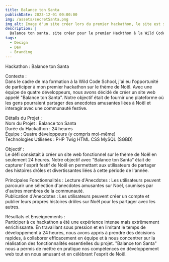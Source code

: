 ```yaml
---
title: Balance ton Santa
publishDate: 2023-12-01 00:00:00
img: /assets/secretSanta.png
img_alt: Image d'un site créer lors du premier hackathon, le site est secret santa.
description: |
  Balance ton santa, site créer pour le premier Hackthon à la Wild Code School.
tags:
  - Design
  - Dev
  - Branding
---
```


Hackathon : Balance ton Santa

Contexte : </br>
Dans le cadre de ma formation à la Wild Code School, j'ai eu l'opportunité de participer à mon premier hackathon sur le thème de Noël. Avec une équipe de quatre développeurs, nous avons décidé de créer un site web appelé "Balance ton Santa". Notre objectif était de fournir une plateforme où les gens pourraient partager des anecdotes amusantes liées à Noël et interagir avec une communauté festive.

Détails du Projet : </br>
Nom du Projet : Balance ton Santa </br>
Durée du Hackathon : 24 heures </br>
Équipe : Quatre développeurs (y compris moi-même) </br>
Technologies Utilisées :
PHP
Twig
HTML
CSS
MySQL (SGBD) </br>

Objectif : </br>
Le défi consistait à créer un site web fonctionnel sur le thème de Noël en seulement 24 heures. Notre objectif avec "Balance ton Santa" était de capturer l'esprit festif de Noël en permettant aux utilisateurs de partager des histoires drôles et divertissantes liées à cette période de l'année.

Principales Fonctionnalités :
Lecture d'Anecdotes : Les utilisateurs peuvent parcourir une sélection d'anecdotes amusantes sur Noël, soumises par d'autres membres de la communauté. </br>
Publication d'Anecdotes : Les utilisateurs peuvent créer un compte et publier leurs propres histoires drôles sur Noël pour les partager avec les autres.

Résultats et Enseignements : </br>
Participer à ce hackathon a été une expérience intense mais extrêmement enrichissante. En travaillant sous pression et en limitant le temps de développement à 24 heures, nous avons appris à prendre des décisions rapides, à collaborer efficacement en équipe et à nous concentrer sur la réalisation des fonctionnalités essentielles du projet. "Balance ton Santa" nous a permis de mettre en pratique nos compétences en développement web tout en nous amusant et en célébrant l'esprit de Noël.